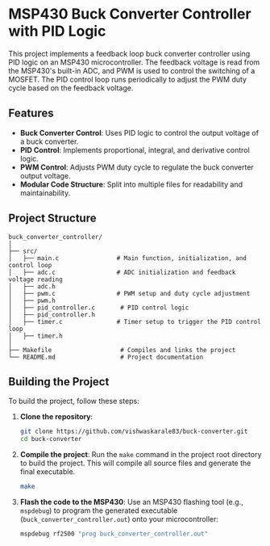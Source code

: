 # MSP430 Buck Converter Controller with PID Logic

This project implements a feedback loop buck converter controller using PID logic on an MSP430 microcontroller. The feedback voltage is read from the MSP430's built-in ADC, and PWM is used to control the switching of a MOSFET. The PID control loop runs periodically to adjust the PWM duty cycle based on the feedback voltage.

## Features

- **Buck Converter Control**: Uses PID logic to control the output voltage of a buck converter.
- **PID Control**: Implements proportional, integral, and derivative control logic.
- **PWM Control**: Adjusts PWM duty cycle to regulate the buck converter output voltage.
- **Modular Code Structure**: Split into multiple files for readability and maintainability.

## Project Structure

```plaintext
buck_converter_controller/
│
├── src/
│   ├── main.c                # Main function, initialization, and control loop
│   ├── adc.c                 # ADC initialization and feedback voltage reading
│   ├── adc.h
│   ├── pwm.c                 # PWM setup and duty cycle adjustment
│   ├── pwm.h
│   ├── pid_controller.c       # PID control logic
│   ├── pid_controller.h
│   ├── timer.c               # Timer setup to trigger the PID control loop
│   ├── timer.h
│
├── Makefile                   # Compiles and links the project
└── README.md                  # Project documentation
```

## Building the Project

To build the project, follow these steps:

1. **Clone the repository**:
    ```bash
    git clone https://github.com/vishwaskarale83/buck-converter.git
    cd buck-converter
    ```

2. **Compile the project**:
    Run the `make` command in the project root directory to build the project. This will compile all source files and generate the final executable.
    ```bash
    make
    ```

3. **Flash the code to the MSP430**:
    Use an MSP430 flashing tool (e.g., `mspdebug`) to program the generated executable (`buck_converter_controller.out`) onto your microcontroller:
    ```bash
    mspdebug rf2500 "prog buck_converter_controller.out"
    ```